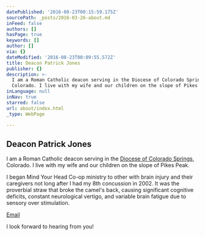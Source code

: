 ```yaml
---
datePublished: '2016-08-23T00:15:59.175Z'
sourcePath: _posts/2016-03-26-about.md
inFeed: false
authors: []
hasPage: true
keywords: []
author: []
via: {}
dateModified: '2016-08-23T00:09:55.572Z'
title: Deacon Patrick Jones
publisher: {}
description: >-
  I am a Roman Catholic deacon serving in the Diocese of Colorado Springs,
  Colorado. I live with my wife and our children on the slope of Pikes Peak.
inLanguage: null
inNav: true
starred: false
url: about/index.html
_type: WebPage

---
```

## Deacon Patrick Jones

I am a Roman Catholic deacon serving in the [Diocese of Colorado Springs][0], Colorado. I live with my wife and our children on the slope of Pikes Peak.

I began Mind Your Head Co-op ministry to other with brain injury and their caregivers not long after I had my 8th concussion in 2002\. It was the proverbial straw that broke the camel's back, causing significant cognitive deficits, constant neurological vertigo, and variable brain fatigue due to sensory over stimulation.

[Email][1]

I look forward to hearing from you!

[0]: http://www.diocs.org/
[1]: mailto:lamontglen@mac.com